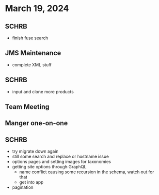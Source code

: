 # March 19, 2024

## SCHRB

- finish fuse search

## JMS Maintenance

- complete XML stuff

## SCHRB

- input and clone more products

## Team Meeting

## Manger one-on-one

## SCHRB

- try migrate down again
- still some search and replace or hostname issue
- options pages and setting images for taxonomies
- getting site options through GraphQL
  - name conflict causing some recursion in the schema, watch out for that
  - get into app
- pagination
